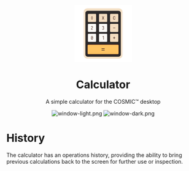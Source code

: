 <div align="center">
  <br>
  <img src="res/icons/hicolor/scalable/apps/dev.edfloreshz.Calculator.svg" width="150" />
  <h1>Calculator</h1>

  <p>A simple calculator for the COSMIC™ desktop</p>

  ![window-light.png](https://raw.githubusercontent.com/edfloreshz/cosmic-ext-calculator/main/res/screenshots/window-light.png#gh-light-mode-only)
  ![window-dark.png](https://raw.githubusercontent.com/edfloreshz/cosmic-ext-calculator/main/res/screenshots/window-dark.png#gh-dark-mode-only)
</div>

# History
The calculator has an operations history, providing the ability to bring previous calculations back to the screen for further use or inspection.
